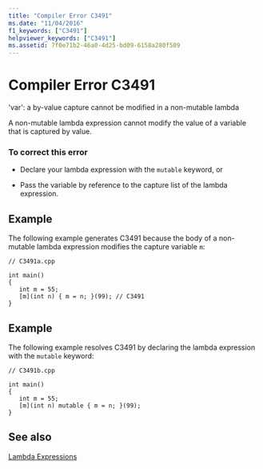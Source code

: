 ```yaml
---
title: "Compiler Error C3491"
ms.date: "11/04/2016"
f1_keywords: ["C3491"]
helpviewer_keywords: ["C3491"]
ms.assetid: 7f0e71b2-46a0-4d25-bd09-6158a280f509
---
```

# Compiler Error C3491

'var': a by-value capture cannot be modified in a non-mutable lambda

A non-mutable lambda expression cannot modify the value of a variable that is captured by value.

### To correct this error

- Declare your lambda expression with the `mutable` keyword, or

- Pass the variable by reference to the capture list of the lambda expression.

## Example

The following example generates C3491 because the body of a non-mutable lambda expression modifies the capture variable `m`:

```
// C3491a.cpp

int main()
{
   int m = 55;
   [m](int n) { m = n; }(99); // C3491
}
```

## Example

The following example resolves C3491 by declaring the lambda expression with the `mutable` keyword:

```
// C3491b.cpp

int main()
{
   int m = 55;
   [m](int n) mutable { m = n; }(99);
}
```

## See also

[Lambda Expressions](../../cpp/lambda-expressions-in-cpp.md)
